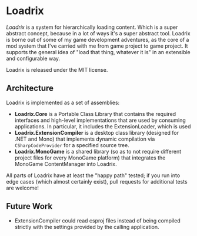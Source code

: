 # Loadrix #
_Loadrix_ is a system for hierarchically loading content. Which is a super
abstract concept, because in a lot of ways it's a super abstract tool. Loadrix
is borne out of some of my game development adventures, as the core of a mod
system that I've carried with me from game project to game project. It
supports the general idea of "load that thing, whatever it is" in an
extensible and configurable way.

Loadrix is released under the MIT license.

## Architecture ##
Loadrix is implemented as a set of assemblies:

- **Loadrix.Core** is a Portable Class Library that contains the required
  interfaces and high-level implementations that are used by consuming
  applications. In particular, it includes the ExtensionLoader, which is
  used 
- **Loadrix.ExtensionCompiler** is a desktop class library (designed for .NET
  and Mono) that implements dynamic compilation via `CSharpCodeProvider` for
  a specified source tree.
- **Loadrix.MonoGame** is a shared library (so as to not require different
  project files for every MonoGame platform) that integrates the MonoGame
  ContentManager into Loadrix.

All parts of Loadrix have at least the "happy path" tested; if you run into
edge cases (which almost certainly exist), pull requests for additional tests
are welcome!

## Future Work ##
- ExtensionCompiler could read csproj files instead of being compiled strictly
  with the settings provided by the calling application.